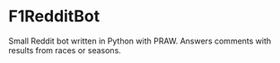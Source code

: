 # F1RedditBot

Small Reddit bot written in Python with PRAW. Answers comments with results from races or seasons.
